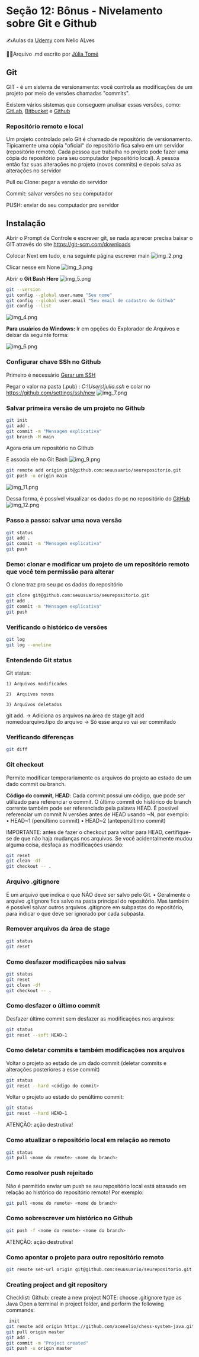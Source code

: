 # Seção 12: Bônus - Nivelamento sobre Git e Github

✍Aulas da [Udemy](https://www.udemy.com/course/java-curso-completo/) com Nelio ALves

👩‍💻Arquivo .md escrito por [Júlia Tomé](https://github.com/juliatomeds)

## Git
GIT - é um sistema de versionamento: você controla as modificações de um projeto por meio de
versões chamadas "commits".

Existem vários sistemas que conseguem analisar essas versões, como:
[GitLab](https://gitlab.com/gitlab-org/gitlab),
[Bitbucket](https://bitbucket.org/product) e 
[Github](https://github.com/)

### Repositório remoto e local
Um projeto controlado pelo Git é  chamado de repositório de versionamento.
Tipicamente uma cópia "oficial" do repositório fica salvo em um servidor 
(repositório remoto). 
Cada pessoa que trabalha no  projeto pode fazer uma cópia do 
repositório para seu computador (repositório local). A pessoa
então faz suas alterações no  projeto (novos commits) e depois 
salva as alterações no servidor

Pull ou Clone: pegar a versão do servidor

Commit: salvar versões no seu computador

PUSH: enviar do seu computador pro servidor

## Instalação
Abrir o Prompt de Controle e escrever git, se nada aparecer precisa baixar o GIT através do site
https://git-scm.com/downloads

Colocar Next em tudo, e na seguinte página escrever main
![img_2.png](img_2.png)

Clicar nesse em None
![img_3.png](img_3.png)

Abrir o **Git Bash Here**
![img_5.png](img_5.png)
```bash
git --version
git config --global user.name "Seu nome"
git config --global user.email "Seu email de cadastro do Github"
git config --list
```
![img_4.png](img_4.png)

**Para usuários do Windows:** 
Ir em opções do Explorador de Arquivos e deixar da seguinte forma:

![img_6.png](img_6.png)

### Configurar chave SSh no Github
Primeiro é necessário [Gerar um SSH](https://docs.github.com/en/authentication/connecting-to-github-with-ssh/generating-a-new-ssh-key-and-adding-it-to-the-ssh-agent)

Pegar o valor na pasta (.pub) : *C:\Users\julia\.ssh* e colar no https://github.com/settings/ssh/new
![img_7.png](img_7.png)

### Salvar primeira versão de um projeto no Github
```bash
git init
git add .
git commit -m "Mensagem explicativa"
git branch -M main
```
Agora cria um repositório no Github

E associa ele no Git Bash
![img_9.png](img_9.png)
```bash
git remote add origin git@github.com:seuusuario/seurepositorio.git
git push -u origin main
```
![img_11.png](img_11.png)

Dessa forma, é possível visualizar os dados do pc no repositório do [GitHub](https://github.com/juliatomeds/UdemyJavaOONelioAlves) 
![img_12.png](img_12.png)

### Passo a passo: salvar uma nova versão
```bash
git status
git add .
git commit -m "Mensagem explicativa"
git push
```

### Demo: clonar e modificar um projeto de um repositório remoto que você tem permissão para alterar
O clone traz pro seu pc os dados do repositório

```bash
git clone git@github.com:seuusuario/seurepositorio.git
git add .
git commit -m "Mensagem explicativa"
git push
```

### Verificando o histórico de versões
```bash
git log
git log --oneline
```

### Entendendo Git status
Git status: 

    1) Arquivos modificados

    2)  Arquivos novos 

    3) Arquivos deletados

git add. -> Adiciona os arquivos na área de stage
git add nomedoarquivo.tipo do arquivo -> Só esse arquivo vai ser commitado


### Verificando diferenças
```bash
git diff
```

### Git checkout
Permite modificar temporariamente os arquivos do projeto ao estado de um dado commit
ou branch.

**Código do commit, HEAD**: Cada commit possui um código, que pode ser utilizado para referenciar o commit. 
O último commit do histórico do branch corrente também pode ser referenciado pela palavra HEAD. 
É possível referenciar um commit N versões antes de HEAD usando ~N, por exemplo: 
    • HEAD~1 (penúltimo commit) 
    • HEAD~2 (antepenúltimo commit)

IMPORTANTE: antes de fazer o checkout para voltar para HEAD, certifique-se de que não
haja mudanças nos arquivos. Se você acidentalmente mudou alguma coisa, desfaça as
modificações usando:
```bash
git reset
git clean -df
git checkout -- .
```

### Arquivo .gitignore
É um arquivo que indica o que NÃO deve ser salvo pelo Git. • Geralmente o arquivo .gitignore fica salvo na pasta principal do repositório. Mas
também é possível salvar outros arquivos .gitignore em subpastas do repositório,
para indicar o que deve ser ignorado por cada subpasta.

### Remover arquivos da área de stage
```bash
git status
git reset
```

### Como desfazer modificações não salvas
```bash
git status
git reset
git clean -df
git checkout -- .
```

### Como desfazer o último commit
Desfazer último commit sem desfazer as modificações nos arquivos:
```bash
git status
git reset --soft HEAD~1
```

### Como deletar commits e também modificações nos arquivos
Voltar o projeto ao estado de um dado commit (deletar commits e alterações
posteriores a esse commit)
```bash
git status
git reset --hard <código do commit>
```
Voltar o projeto ao estado do penúltimo commit:
```bash
git status
git reset --hard HEAD~1
```
ATENÇÃO: ação destrutiva!

### Como atualizar o repositório local em relação ao remoto
```bash
git status
git pull <nome do remote> <nome do branch>
```

### Como resolver push rejeitado
Não é permitido enviar um push se seu repositório local está atrasado em
relação ao histórico do repositório remoto! Por exemplo:
```bash
git pull <nome do remote> <nome do branch>
```

### Como sobrescrever um histórico no Github
```bash
git push -f <nome do remote> <nome do branch>
```
ATENÇÃO: ação destrutiva!

### Como apontar o projeto para outro repositório remoto
```bash
git remote set-url origin git@github.com:seuusuario/seurepositorio.git
```

### Creating project and git repository
Checklist:
Github: create a new project
    NOTE: choose .gitignore type as Java
Open a terminal in project folder, and perform the following commands:
```bash
 init
git remote add origin https://github.com/acenelio/chess-system-java.git
git pull origin master
git add .
git commit -m "Project created"
git push -u origin master
```